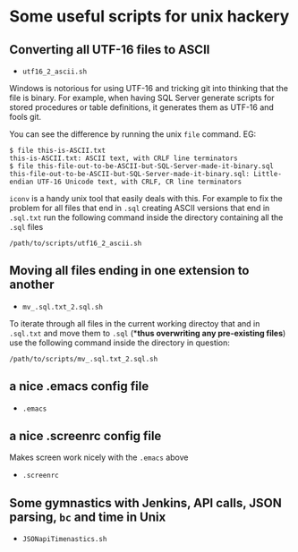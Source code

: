 # Some useful scripts for unix hackery

## Converting all UTF-16 files to ASCII

* `utf16_2_ascii.sh`

Windows is notorious for using UTF-16 and tricking git into thinking
that the file is binary. 
For example, when having SQL Server generate scripts for stored procedures
or table definitions, it generates them as UTF-16 and fools git.

You can see the difference by running the unix `file` command. EG:
```
$ file this-is-ASCII.txt
this-is-ASCII.txt: ASCII text, with CRLF line terminators
$ file this-file-out-to-be-ASCII-but-SQL-Server-made-it-binary.sql
this-file-out-to-be-ASCII-but-SQL-Server-made-it-binary.sql: Little-endian UTF-16 Unicode text, with CRLF, CR line terminators
```
`iconv` is a handy unix tool that easily deals with this. 
For example to fix the problem for all files that end in `.sql` creating ASCII versions that end in `.sql.txt` 
run the following command inside the directory containing all the `.sql` files
```
/path/to/scripts/utf16_2_ascii.sh
```

## Moving all files ending in one extension to another 

* `mv_.sql.txt_2.sql.sh`

To iterate through all files in the current working directoy that and in `.sql.txt`
and move them to `.sql` (***thus overwriting any pre-existing files**) use the following
command inside the directory in question:

```
/path/to/scripts/mv_.sql.txt_2.sql.sh
```

## a nice .emacs config file

* `.emacs`

## a nice .screenrc config file
Makes screen work nicely with the `.emacs` above

* `.screenrc`

## Some gymnastics with Jenkins, API calls, JSON parsing, `bc` and time in Unix

* `JSONapiTimenastics.sh`

